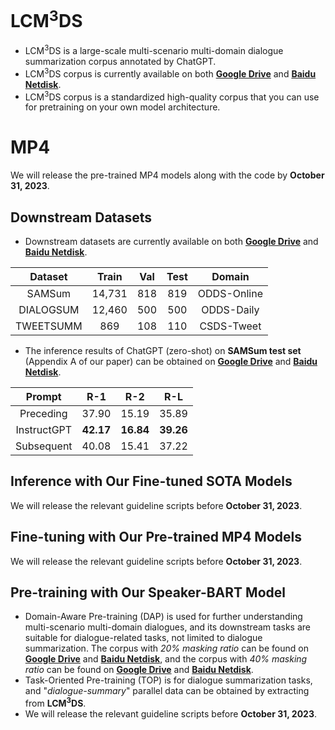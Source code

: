# LCM<sup>3</sup>DS
- LCM<sup>3</sup>DS is a large-scale multi-scenario multi-domain dialogue summarization corpus annotated by ChatGPT.
- LCM<sup>3</sup>DS corpus is currently available on both [**Google Drive**](https://drive.google.com/file/d/1ZtuLcSJKlWJRNdPL8rlo0a2NCbcmDwq-/view?usp=sharing) and [**Baidu Netdisk**](https://pan.baidu.com/s/10oEgcjp2htMSIqz8GWc_kQ?pwd=fy5q).
- LCM<sup>3</sup>DS corpus is a standardized high-quality corpus that you can use for pretraining on your own model architecture.

# MP4
We will release the pre-trained MP4 models along with the code by **October 31, 2023**.

## Downstream Datasets
- Downstream datasets are currently available on both [**Google Drive**](https://drive.google.com/file/d/1riZX1yraagpgLIKf5YexuGXqmIa9O0DL/view?usp=sharing) and [**Baidu Netdisk**](https://pan.baidu.com/s/142DGWCutzOSwzYDk9ma-qg?pwd=n8rj).

|Dataset|Train|Val|Test|Domain|
|:---:|:---:|:---:|:---:|:---:|
| SAMSum | 14,731 | 818 | 819 | ODDS-Online |
| DIALOGSUM | 12,460 | 500 | 500 | ODDS-Daily |
| TWEETSUMM | 869 | 108 | 110 | CSDS-Tweet |

- The inference results of ChatGPT (zero-shot) on **SAMSum test set** (Appendix A of our paper) can be obtained on [**Google Drive**](https://drive.google.com/file/d/1Kr54RJHBe1czkFJjgDI3CbRQdjH8IxHa/view?usp=sharing) and [**Baidu Netdisk**](https://pan.baidu.com/s/14afZGYldAu0-X7uC8d31uA?pwd=9et9).

|Prompt|R-1|R-2|R-L|
|:---:|:---:|:---:|:---:|
| Preceding | 37.90 | 15.19 | 35.89 |
| InstructGPT | **42.17** | **16.84** | **39.26** |
| Subsequent | 40.08 | 15.41 | 37.22 |

## Inference with Our Fine-tuned SOTA Models
We will release the relevant guideline scripts before **October 31, 2023**.

## Fine-tuning with Our Pre-trained MP4 Models
We will release the relevant guideline scripts before **October 31, 2023**.

## Pre-training with Our Speaker-BART Model
- Domain-Aware Pre-training (DAP) is used for further understanding multi-scenario multi-domain dialogues, and its downstream tasks are suitable for dialogue-related tasks, not limited to dialogue summarization. The corpus with *20% masking ratio* can be found on [**Google Drive**](https://drive.google.com/file/d/1NrbLvIAh2Y0enIouXOGjsBsFvNDFpGYh/view?usp=sharing) and [**Baidu Netdisk**](https://pan.baidu.com/s/1NE1yC-ICo21YJO9k6AXJHg?pwd=mw4c), and the corpus with *40% masking ratio* can be found on [**Google Drive**](https://drive.google.com/file/d/1nxeR0nVjjqmK1u2nZByWqQDVULQpkhpZ/view?usp=sharing) and [**Baidu Netdisk**](https://pan.baidu.com/s/1rszc2pIs6ZjBHTtQFq9Qgg?pwd=9a5r).
- Task-Oriented Pre-training (TOP) is for dialogue summarization tasks, and "*dialogue-summary*" parallel data can be obtained by extracting from **LCM<sup>3</sup>DS**.
- We will release the relevant guideline scripts before **October 31, 2023**.
